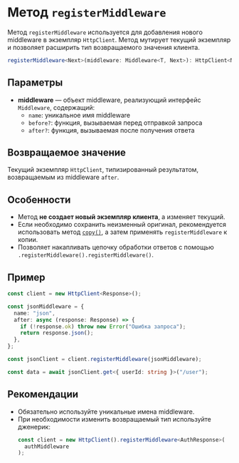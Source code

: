# Метод `registerMiddleware`

Метод `registerMiddleware` используется для добавления нового middleware в экземпляр `HttpClient`. Метод мутирует текущий экземпляр и позволяет расширить тип возвращаемого значения клиента.

```ts
registerMiddleware<Next>(middleware: Middleware<T, Next>): HttpClient<Next>
```

## Параметры

- **middleware** — объект middleware, реализующий интерфейс `Middleware`, содержащий:
  - `name`: уникальное имя middleware
  - `before?`: функция, вызываемая перед отправкой запроса
  - `after?`: функция, вызываемая после получения ответа

## Возвращаемое значение

Текущий экземпляр `HttpClient`, типизированный результатом, возвращаемым из middleware `after`.

## Особенности

- Метод **не создает новый экземпляр клиента**, а изменяет текущий.
- Если необходимо сохранить неизменный оригинал, рекомендуется использовать метод [`copy()`](./copy.md), а затем применять `registerMiddleware` к копии.
- Позволяет накапливать цепочку обработки ответов с помощью `.registerMiddleware().registerMiddleware()`.

## Пример

```ts
const client = new HttpClient<Response>();

const jsonMiddleware = {
  name: "json",
  after: async (response: Response) => {
    if (!response.ok) throw new Error("Ошибка запроса");
    return response.json();
  },
};

const jsonClient = client.registerMiddleware(jsonMiddleware);

const data = await jsonClient.get<{ userId: string }>("/user");
```

## Рекомендации

- Обязательно используйте уникальные имена middleware.
- При необходимости изменить возвращаемый тип используйте дженерик:
  ```ts
  const client = new HttpClient().registerMiddleware<AuthResponse>(
    authMiddleware
  );
  ```
